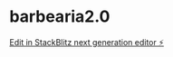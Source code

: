 # barbearia2.0

[Edit in StackBlitz next generation editor ⚡️](https://stackblitz.com/~/github.com/EvandroAlves1999/barbearia2.0)